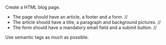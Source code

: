 
Create a HTML blog page.
* The page should have an article, a footer and a form. //
* The article should have a title, a paragraph and background pictures. //
* The form should have a mandatory email field and a submit button. //

Use semantic tags as much as possible.
